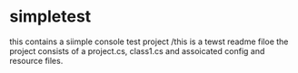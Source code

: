 # simpletest
this contains a siimple console test project
/this is a tewst readme filoe
the project consists of a project.cs, class1.cs and assoicated config and resource files.
